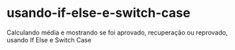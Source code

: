 # usando-if-else-e-switch-case
Calculando média e mostrando se foi aprovado, recuperação ou reprovado, usando If Else e Switch Case
